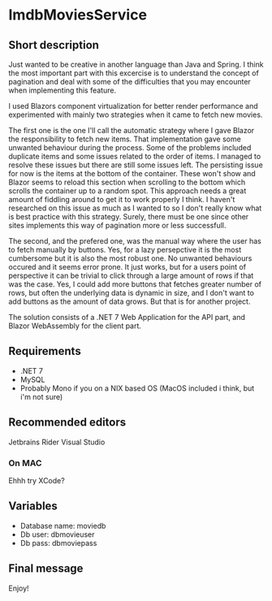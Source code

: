 # ImdbMoviesService

## Short description

Just wanted to be creative in another language than Java and Spring. I think the most important part with this excercise
is to understand the concept of pagination and deal with some of the difficulties that you may encounter when implementing this feature.

I used Blazors component virtualization for better render performance and experimented with mainly two strategies
when it came to fetch new movies. 

The first one is the one I'll call the automatic strategy where I gave Blazor the responsibility to fetch new items. That implementation gave some unwanted behaviour during the process. Some of the problems included duplicate items and some issues related to the order of items. I managed to resolve these issues but there are still some issues left. The persisting issue for now is the items at the bottom of the container. These won't show and Blazor seems to reload this section when scrolling to the bottom which scrolls the container up to a random spot. This approach needs a great amount of fiddling around to get it to work properly I think. I haven't researched on this issue as much as I wanted to so I don't really know what is best practice with this strategy. Surely, there must be one since other sites implements this way of pagination more or less successfull.  

The second, and the prefered one, was the manual way where the user has to fetch manually by buttons. Yes, for a lazy persepctive it is the most cumbersome but it is also the most robust one. No unwanted behaviours occured and it seems error prone. It just works, but for a users point of perspective it can be trivial to click through a large amount of rows if that was the case. Yes, I could add more buttons that fetches greater number of rows, but often the underlying data is dynamic in size, and I don't want to add buttons as the amount of data grows. But that is for another project.

The solution consists of a .NET 7 Web Application for the API part, and Blazor WebAssembly for the client part.  

## Requirements

- .NET 7
- MySQL
- Probably Mono if you on a NIX based OS (MacOS included i think, but i'm not sure)

## Recommended editors

Jetbrains Rider
Visual Studio

### On MAC

Ehhh try XCode?

## Variables

- Database name: moviedb
- Db user: dbmovieuser
- Db pass: dbmoviepass

## Final message
Enjoy!
